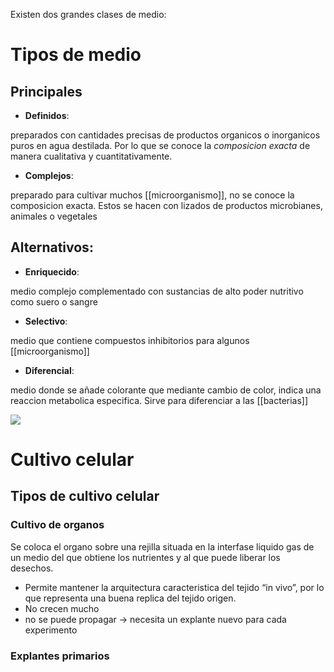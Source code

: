 Existen dos grandes clases de medio:

# Tipos de medio

## Principales

- **Definidos**:

preparados con cantidades precisas de productos organicos o inorganicos puros en agua destilada. Por lo que se conoce la _composicion exacta_ de manera cualitativa y cuantitativamente.

- **Complejos**:

preparado para cultivar muchos [[microorganismo]], no se conoce la composicion exacta. Estos se hacen con lizados de productos microbianes, animales o vegetales

## Alternativos:

- **Enriquecido**:

medio complejo complementado con sustancias de alto poder nutritivo como suero o sangre

- **Selectivo**:

medio que contiene compuestos inhibitorios para algunos [[microorganismo]]

- **Diferencial**: 

medio donde se añade colorante que mediante cambio de color, indica una reaccion metabolica especifica. Sirve para diferenciar a las [[bacterias]]

![](https://i.imgur.com/cUDxOyD.png)
# Cultivo celular

## Tipos de cultivo celular

### Cultivo de organos
Se coloca el organo sobre una rejilla situada en la interfase liquido gas de un medio del que obtiene los nutrientes y al que puede liberar los desechos. 
- Permite mantener la arquitectura caracteristica del tejido “in vivo”, por lo que representa una buena replica del tejido origen.
- No crecen mucho
- no se puede propagar → necesita un explante nuevo para cada experimento

### Explantes primarios